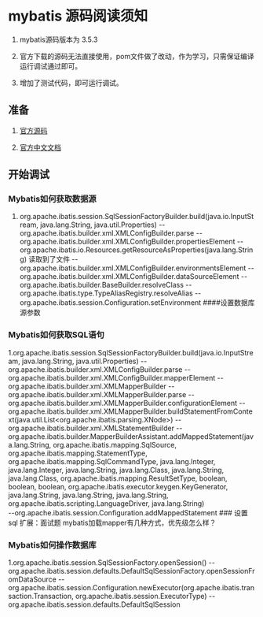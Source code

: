 # mybatis 源码阅读须知

1. mybatis源码版本为 3.5.3

2. 官方下载的源码无法直接使用，pom文件做了改动，作为学习，只需保证编译运行调试通过即可。

3. 增加了测试代码，即可运行调试。

## 准备 

1. [官方源码](https://github.com/mybatis/mybatis-3)

2. [官方中文文档](https://mybatis.org/mybatis-3/zh/index.html)

## 开始调试

### Mybatis如何获取数据源
1. org.apache.ibatis.session.SqlSessionFactoryBuilder.build(java.io.InputStream, java.lang.String, java.util.Properties)
   -- org.apache.ibatis.builder.xml.XMLConfigBuilder.parse
    -- org.apache.ibatis.builder.xml.XMLConfigBuilder.propertiesElement
     -- org.apache.ibatis.io.Resources.getResourceAsProperties(java.lang.String)  读取到了<properties resource = "config.properties"/>文件
       -- org.apache.ibatis.builder.xml.XMLConfigBuilder.environmentsElement
         -- org.apache.ibatis.builder.xml.XMLConfigBuilder.dataSourceElement
          -- org.apache.ibatis.builder.BaseBuilder.resolveClass
            -- org.apache.ibatis.type.TypeAliasRegistry.resolveAlias
       -- org.apache.ibatis.session.Configuration.setEnvironment   ####设置数据库源参数
       
### Mybatis如何获取SQL语句
1.org.apache.ibatis.session.SqlSessionFactoryBuilder.build(java.io.InputStream, java.lang.String, java.util.Properties)
   -- org.apache.ibatis.builder.xml.XMLConfigBuilder.parse
    --org.apache.ibatis.builder.xml.XMLConfigBuilder.mapperElement
      -- org.apache.ibatis.builder.xml.XMLMapperBuilder
       -- org.apache.ibatis.builder.xml.XMLMapperBuilder.parse
        -- org.apache.ibatis.builder.xml.XMLMapperBuilder.configurationElement
         -- org.apache.ibatis.builder.xml.XMLMapperBuilder.buildStatementFromContext(java.util.List<org.apache.ibatis.parsing.XNode>)
          -- org.apache.ibatis.builder.xml.XMLStatementBuilder
          --org.apache.ibatis.builder.MapperBuilderAssistant.addMappedStatement(java.lang.String, org.apache.ibatis.mapping.SqlSource, org.apache.ibatis.mapping.StatementType, org.apache.ibatis.mapping.SqlCommandType, java.lang.Integer, java.lang.Integer, java.lang.String, java.lang.Class<?>, java.lang.String, java.lang.Class<?>, org.apache.ibatis.mapping.ResultSetType, boolean, boolean, boolean, org.apache.ibatis.executor.keygen.KeyGenerator, java.lang.String, java.lang.String, java.lang.String, org.apache.ibatis.scripting.LanguageDriver, java.lang.String)                             
          --org.apache.ibatis.session.Configuration.addMappedStatement ### 设置sql
扩展：面试题 mybatis加载mapper有几种方式，优先级怎么样？

### Mybatis如何操作数据库
1.org.apache.ibatis.session.SqlSessionFactory.openSession()
 -- org.apache.ibatis.session.defaults.DefaultSqlSessionFactory.openSessionFromDataSource
   -- org.apache.ibatis.session.Configuration.newExecutor(org.apache.ibatis.transaction.Transaction, org.apache.ibatis.session.ExecutorType)
    -- org.apache.ibatis.session.defaults.DefaultSqlSession